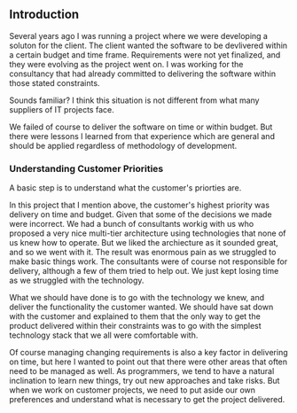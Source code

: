 ## Introduction

Several years ago I was running a project where we were developing a soluton for the client. The client wanted the software to
be devlivered within a certain budget and time frame. Requirements were not yet finalized, and they were evolving as the 
project went on. I was working for the consultancy that had already committed to delivering the software within those stated 
constraints.

Sounds familiar? I think this situation is not different from what many suppliers of IT projects face.

We failed of course to deliver the software on time or within budget. But there were lessons I learned from that experience
which are general and should be applied regardless of methodology of development.

### Understanding Customer Priorities
A basic step is to understand what the customer's priorties are.

In this project that I mention above, the customer's highest priority was delivery on time and budget. Given that some of the
decisions we made were incorrect. We had a bunch of consultants workig with us who proposed a very nice multi-tier architecture
using technologies that none of us knew how to operate. But we liked the archiecture as it sounded great, and so we went with it.
The result was enormous pain as we struggled to make basic things work. The consultants were of course not responsible for delivery, 
although a few of them tried to help out. We just kept losing time as we struggled with the technology.

What we should have done is to go with the technology we knew, and deliver the functionality the customer wanted. We should have
sat down with the customer and explained to them that the only way to get the product delivered within their constraints was to
go with the simplest technology stack that we all were comfortable with.

Of course managing changing requirements is also a key factor in delivering on time, but here I wanted to point out that there were
other areas that often need to be managed as well. As programmers, we tend to have a natural inclination to learn new things, try out
new approaches and take risks. But when we work on customer projects, we need to put aside our own preferences and understand what
is necessary to get the project delivered.

